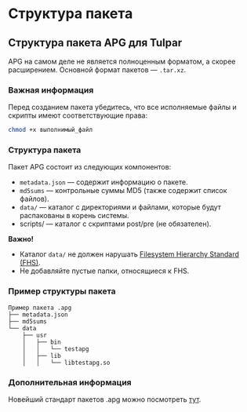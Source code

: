 # Структура пакета

## Структура пакета APG для Tulpar

APG на самом деле не является полноценным форматом, а скорее расширением. Основной формат пакетов — `.tar.xz`.

### Важная информация

Перед созданием пакета убедитесь, что все исполняемые файлы и скрипты имеют соответствующие права:

```sh
chmod +x выполнимый_файл
```

### Структура пакета

Пакет APG состоит из следующих компонентов:

* `metadata.json` — содержит информацию о пакете.
* `md5sums` — контрольные суммы MD5 (также содержит список файлов).
* `data/` — каталог с директориями и файлами, которые будут распакованы в корень системы.
* scripts/ — каталог с скриптами post/pre (не обязателен).

**Важно!**

* Каталог `data/` не должен нарушать [Filesystem Hierarchy Standard (FHS)](https://refspecs.linuxfoundation.org/FHS_3.0/fhs/index.html).
* Не добавляйте пустые папки, относящиеся к FHS.

### Пример структуры пакета

```
Пример пакета .apg
├── metadata.json
├── md5sums
└── data
    ├── usr
    │   ├── bin
    │   │   └── testapg
    │   ├── lib
    │   │   └── libtestapg.so
```

### Дополнительная информация

Новейший стандарт пакетов .apg можно посмотреть [тут](https://github.com/NurOS-Linux/exampleapg).
